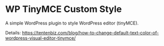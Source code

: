 # WP TinyMCE Custom Style #

A simple WordPress plugin to style WordPress editor (tinyMCE).

Details: https://tentenbiz.com/blog/how-to-change-default-text-color-of-wordpress-visual-editor-tinymce/
